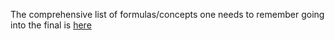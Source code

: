 The comprehensive list of formulas/concepts one needs to remember going into the final is [here](https://github.com/arora-aditya/ECENotes/blob/master/MATH119/PointsToRemember.pdf)
